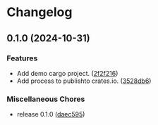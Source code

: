 # Changelog

## 0.1.0 (2024-10-31)


### Features

* Add demo cargo project. ([2f2f216](https://github.com/ryohidaka/action-cargo-publish/commit/2f2f216b70aae1c4aab5662b0b167cc2671b3bec))
* Add process to publishto crates.io. ([3528db6](https://github.com/ryohidaka/action-cargo-publish/commit/3528db681f227e63ac4aecd67848aeb599f2ac31))


### Miscellaneous Chores

* release 0.1.0 ([daec595](https://github.com/ryohidaka/action-cargo-publish/commit/daec595331a01908e29f7a06ea9869796d524280))
